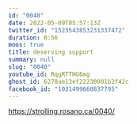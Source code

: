 ```yaml
---
id: "0040"
date: 2022-05-09T05:57:13Z
twitter_id: "1523543853231337472"
duration: 0:56
moos: true
title: deserving support
summary: null
slug: "0040"
youtube_id: RqgRTTHG6mg
ghost_id: 6278ae13ef22230001b2f42c
facebook_id: "1031499660837795"
---
```

https://strolling.rosano.ca/0040/
